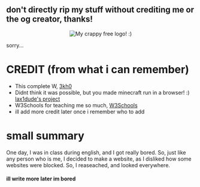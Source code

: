 <bold><h2>don't directly rip my stuff without crediting me or the og creator, thanks!</h2></bold>
<p align="center"><img src="https://raw.githubusercontent.com/unxw/unxw.github.io/main/R.gif" alt="My crappy free logo! :)" /></p><p>sorry...</p>

<h1>CREDIT (from what i can remember)</h1>

- This complete W, [3kh0](https://github.com/3kh0)
- Didnt think it was possible, but you made minecraft run in a browser! :) [lax1dude's project](https://github.com/lax1dude/eaglercraft)
- W3Schools for teaching me so much, [W3Schools](https://www.w3schools.com/)
- ill add more credit later once i remember who to add

<h1>small summary</h1>

One day, I was in class during english, and I got really bored. So, just like any person who is me, I decided to make a website, as I disliked how some websites were blocked. So, I reaseached, and looked everywhere. 

<h4>ill write more later im bored</h4>
